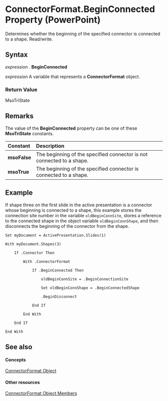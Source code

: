 
# ConnectorFormat.BeginConnected Property (PowerPoint)

Determines whether the beginning of the specified connector is connected to a shape. Read/write.


## Syntax

 _expression_ . **BeginConnected**

 _expression_ A variable that represents a **ConnectorFormat** object.


### Return Value

MsoTriState


## Remarks

The value of the  **BeginConnected** property can be one of these **MsoTriState** constants.



|**Constant**|**Description**|
|:-----|:-----|
| **msoFalse**| The beginning of the specified connector is not connected to a shape.|
| **msoTrue**| The beginning of the specified connector is connected to a shape.|

## Example

If shape three on the first slide in the active presentation is a connector whose beginning is connected to a shape, this example stores the connection site number in the variable  `oldBeginConnSite`, stores a reference to the connected shape in the object variable  `oldBeginConnShape`, and then disconnects the beginning of the connector from the shape.


```
Set myDocument = ActivePresentation.Slides(1)

With myDocument.Shapes(3)

    If .Connector Then

        With .ConnectorFormat

            If .BeginConnected Then

                oldBeginConnSite = .BeginConnectionSite

                Set oldBeginConnShape = .BeginConnectedShape

                .BeginDisconnect

            End If

        End With

    End If

End With
```


## See also


#### Concepts


[ConnectorFormat Object](54504fab-8279-1012-db7f-3f19a4840637.md)
#### Other resources


[ConnectorFormat Object Members](446eda0c-4992-d38f-b054-355de3058011.md)
